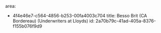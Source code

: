 area:
  - 4f4e46e7-c564-4856-b253-00fa4003c704
title: Besso Brit (CA Bordereau) (Underwriters at Lloyds)
id: 2a70b79c-41ad-405a-8376-f155b076f9d9
